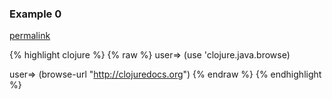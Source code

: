 ### Example 0
[permalink](#example-0)

{% highlight clojure %}
{% raw %}
user=> (use 'clojure.java.browse)

user=> (browse-url "http://clojuredocs.org")
{% endraw %}
{% endhighlight %}


